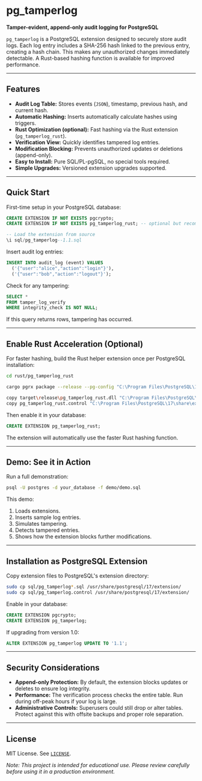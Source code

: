 # pg_tamperlog

**Tamper-evident, append-only audit logging for PostgreSQL**

`pg_tamperlog` is a PostgreSQL extension designed to securely store audit logs. Each log entry includes a SHA-256 hash linked to the previous entry, creating a hash chain. This makes any unauthorized changes immediately detectable. A Rust-based hashing function is available for improved performance.

---

## Features

- **Audit Log Table:** Stores events (`JSON`), timestamp, previous hash, and current hash.
- **Automatic Hashing:** Inserts automatically calculate hashes using triggers.
- **Rust Optimization (optional):** Fast hashing via the Rust extension (`pg_tamperlog_rust`).
- **Verification View:** Quickly identifies tampered log entries.
- **Modification Blocking:** Prevents unauthorized updates or deletions (append-only).
- **Easy to Install:** Pure SQL/PL-pgSQL, no special tools required.
- **Simple Upgrades:** Versioned extension upgrades supported.

---

## Quick Start

First-time setup in your PostgreSQL database:

```sql
CREATE EXTENSION IF NOT EXISTS pgcrypto;
CREATE EXTENSION IF NOT EXISTS pg_tamperlog_rust; -- optional but recommended

-- Load the extension from source
\i sql/pg_tamperlog--1.1.sql
````

Insert audit log entries:

```sql
INSERT INTO audit_log (event) VALUES
  ('{"user":"alice","action":"login"}'),
  ('{"user":"bob","action":"logout"}');
```

Check for any tampering:

```sql
SELECT *
FROM tamper_log_verify
WHERE integrity_check IS NOT NULL;
```

If this query returns rows, tampering has occurred.

---

## Enable Rust Acceleration (Optional)

For faster hashing, build the Rust helper extension once per PostgreSQL installation:

```bash
cd rust/pg_tamperlog_rust

cargo pgrx package --release --pg-config "C:\Program Files\PostgreSQL\17\bin\pg_config.exe"

copy target\release\pg_tamperlog_rust.dll "C:\Program Files\PostgreSQL\17\lib"
copy pg_tamperlog_rust.control "C:\Program Files\PostgreSQL\17\share\extension"
```

Then enable it in your database:

```sql
CREATE EXTENSION pg_tamperlog_rust;
```

The extension will automatically use the faster Rust hashing function.

---

## Demo: See it in Action

Run a full demonstration:

```bash
psql -U postgres -d your_database -f demo/demo.sql
```

This demo:

1. Loads extensions.
2. Inserts sample log entries.
3. Simulates tampering.
4. Detects tampered entries.
5. Shows how the extension blocks further modifications.

---

## Installation as PostgreSQL Extension

Copy extension files to PostgreSQL's extension directory:

```bash
sudo cp sql/pg_tamperlog*.sql /usr/share/postgresql/17/extension/
sudo cp sql/pg_tamperlog.control /usr/share/postgresql/17/extension/
```

Enable in your database:

```sql
CREATE EXTENSION pgcrypto;
CREATE EXTENSION pg_tamperlog;
```

If upgrading from version 1.0:

```sql
ALTER EXTENSION pg_tamperlog UPDATE TO '1.1';
```

---

## Security Considerations

* **Append-only Protection:** By default, the extension blocks updates or deletes to ensure log integrity.
* **Performance:** The verification process checks the entire table. Run during off-peak hours if your log is large.
* **Administrative Controls:** Superusers could still drop or alter tables. Protect against this with offsite backups and proper role separation.

---

## License

MIT License. See [`LICENSE`](./LICENSE).

*Note: This project is intended for educational use. Please review carefully before using it in a production environment.*
